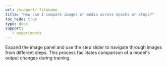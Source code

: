 ```yaml
---
url: /support/:filename
title: "How can I compare images or media across epochs or steps?"
toc_hide: true
type: docs
support:
   - experiments
---
```

Expand the image panel and use the step slider to navigate through images from different steps. This process facilitates comparison of a model's output changes during training.